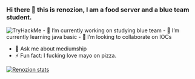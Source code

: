 ### Hi there 👋 this is renozion, I am a food server and a blue team student.


<img src="https://tryhackme-badges.s3.amazonaws.com/renozion.png" alt="TryHackMe">
- 🔭 I’m currently working on studying blue team
- 🌱 I’m currently learning java basic
- 👯 I’m looking to collaborate on IOCs 

- 💬 Ask me about mediumship
- ⚡ Fun fact: I fucking love mayo on pizza.



[![Renozion stats](https://github-readme-stats.vercel.app/api?username=renozion)](https://github.com/renozion/renozion)

